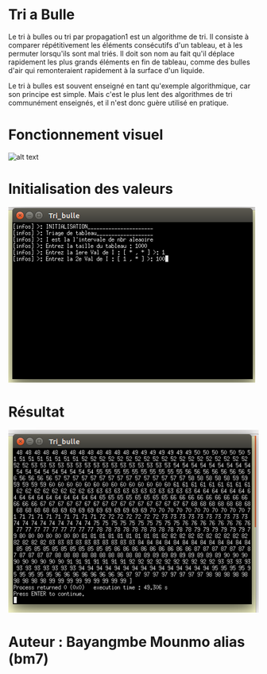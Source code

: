 # __Tri a Bulle__
Le tri à bulles ou tri par propagation1 est un algorithme de tri. Il consiste à comparer répétitivement les éléments consécutifs d'un tableau, et à les permuter lorsqu'ils sont mal triés. Il doit son nom au fait qu'il déplace rapidement les plus grands éléments en fin de tableau, comme des bulles d'air qui remonteraient rapidement à la surface d'un liquide.

Le tri à bulles est souvent enseigné en tant qu'exemple algorithmique, car son principe est simple. Mais c'est le plus lent des algorithmes de tri communément enseignés, et il n'est donc guère utilisé en pratique.

# Fonctionnement visuel
![alt text](https://upload.wikimedia.org/wikipedia/commons/5/54/Sorting_bubblesort_anim.gif?uselang=fr)

# Initialisation des valeurs
![Alt text](img/1.png?raw=true "init")

# Résultat
![Alt text](img/2.png?raw=true "Resultat")

# Auteur : Bayangmbe Mounmo alias (bm7)
